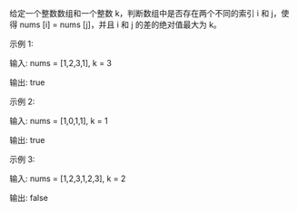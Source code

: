 给定一个整数数组和一个整数 k，判断数组中是否存在两个不同的索引 i 和 j，使得 nums [i] = nums [j]，并且 i 和 j 的差的绝对值最大为 k。

示例 1:

输入: nums = [1,2,3,1], k = 3

输出: true

示例 2:

输入: nums = [1,0,1,1], k = 1

输出: true

示例 3:

输入: nums = [1,2,3,1,2,3], k = 2

输出: false
```

```